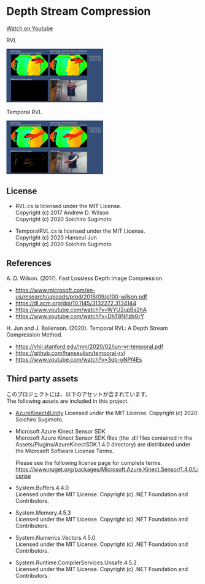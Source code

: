 # Depth Stream Compression

[Watch on Youtube](https://youtu.be/o9vBtWslNUw)

RVL

<img src="./Assets/DepthStreamCompression/Images/RVL.jpg" width="50%">

Temporal RVL

<img src="./Assets/DepthStreamCompression/Images/TemporalRVL.jpg" width="50%">

## License
- RVL.cs is licensed under the MIT License.  
  Copyright (c) 2017 Andrew D. Wilson  
  Copyright (c) 2020 Soichiro Sugimoto  

- TemporalRVL.cs is licensed under the MIT License.  
  Copyright (c) 2020 Hanseul Jun  
  Copyright (c) 2020 Soichiro Sugimoto  

## References
A. D. Wilson. (2017). Fast Lossless Depth Image Compression. 
- https://www.microsoft.com/en-us/research/uploads/prod/2018/09/p100-wilson.pdf
- https://dl.acm.org/doi/10.1145/3132272.3134144
- https://www.youtube.com/watch?v=WYU2upBs2hA
- https://www.youtube.com/watch?v=DhT8NFzbGrY

H. Jun and J. Bailenson. (2020). Temporal RVL: A Depth Stream Compression Method. 
- https://vhil.stanford.edu/mm/2020/02/jun-vr-temporal.pdf
- https://github.com/hanseuljun/temporal-rvl
- https://www.youtube.com/watch?v=3qb-oNPf4Es

## Third party assets
このプロジェクトには、以下のアセットが含まれています。  
The following assets are included in this project.

- [AzureKinect4Unity](https://github.com/sotanmochi/AzureKinect4Unity)
  Licensed under the MIT License. Copyright (c) 2020 Soichiro Sugimoto.

- Microsoft Azure Kinect Sensor SDK  
  Microsoft Azure Kinect Sensor SDK files (the .dll files contained in the Assets/Plugins/AzureKinectSDK.1.4.0 directory) are distributed under the Microsoft Software License Terms.  

  Please see the following license page for complete terms.  
  https://www.nuget.org/packages/Microsoft.Azure.Kinect.Sensor/1.4.0/License

- System.Buffers.4.4.0  
  Licensed under the MIT License. Copyright (c) .NET Foundation and Contributors.

- System.Memory.4.5.3  
  Licensed under the MIT License. Copyright (c) .NET Foundation and Contributors.

- System.Numerics.Vectors.4.5.0  
  Licensed under the MIT License. Copyright (c) .NET Foundation and Contributors.

- System.Runtime.CompilerServices.Unsafe.4.5.2  
  Licensed under the MIT License. Copyright (c) .NET Foundation and Contributors.  
